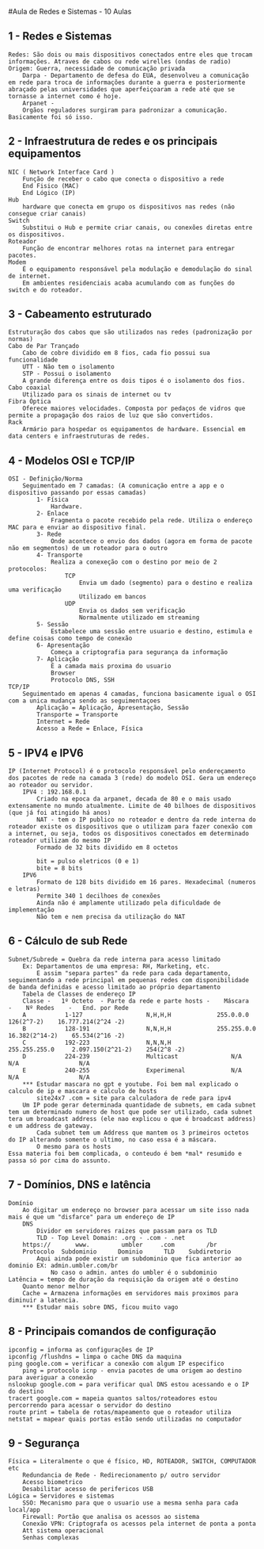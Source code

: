#Aula de Redes e Sistemas - 10 Aulas

## 1 - Redes e Sistemas
    Redes: São dois ou mais dispositivos conectados entre eles que trocam informações. Atraves de cabos ou rede wirelles (ondas de radio)
    Origem: Guerra, necessidade de comunicação privada
        Darpa - Departamento de defesa do EUA, desenvolveu a comunicação em rede para troca de informações durante a guerra e posteriormente abraçado pelas universidades que aperfeiçoaram a rede até que se tornasse a internet como é hoje.
        Arpanet - 
        Orgãos reguladores surgiram para padronizar a comunicação. 
    Basicamente foi só isso.

## 2 - Infraestrutura de redes e os principais equipamentos
    NIC ( Network Interface Card )
        Função de receber o cabo que conecta o dispositivo a rede
        End Fisico (MAC)
        End Lógico (IP) 
    Hub 
        hardware que conecta em grupo os dispositivos nas redes (não consegue criar canais)
    Switch
        Substitui o Hub e permite criar canais, ou conexões diretas entre os dispositivos.
    Roteador
        Função de encontrar melhores rotas na internet para entregar pacotes.
    Modem
        É o equipamento responsável pela modulação e demodulação do sinal de internet. 
        Em ambientes residenciais acaba acumulando com as funções do switch e do roteador.

## 3 - Cabeamento estruturado
    Estruturação dos cabos que são utilizados nas redes (padronização por normas)
    Cabo de Par Trançado
        Cabo de cobre dividido em 8 fios, cada fio possui sua funcionalidade
        UTT - Não tem o isolamento
        STP - Possui o isolamento
        A grande diferença entre os dois tipos é o isolamento dos fios.
    Cabo coaxial
        Utilizado para os sinais de internet ou tv 
    Fibra Óptica
        Oferece maiores velocidades. Composta por pedaços de vidros que permite a propagação dos raios de luz que são convertidos. 
    Rack
        Armário para hospedar os equipamentos de hardware. Essencial em data centers e infraestruturas de redes.
    
## 4 - Modelos OSI e TCP/IP 
    OSI - Definição/Norma 
        Seguimentado em 7 camadas: (A comunicação entre a app e o dispositivo passando por essas camadas)
            1- Física
                Hardware. 
            2- Enlace
                Fragmenta o pacote recebido pela rede. Utiliza o endereço MAC para e enviar ao dispositivo final.
            3- Rede
                Onde acontece o envio dos dados (agora em forma de pacote não em segmentos) de um roteador para o outro
            4- Transporte
                Realiza a conexeção com o destino por meio de 2 protocolos:
                    TCP
                        Envia um dado (segmento) para o destino e realiza uma verificação 
                        Utilizado em bancos
                    UDP
                        Envia os dados sem verificação
                        Normalmente utilizado em streaming
            5- Sessão
                Estabelece uma sessão entre usuario e destino, estimula e define coisas como tempo de conexão
            6- Apresentação
                Começa a criptografia para segurança da informação
            7- Aplicação
                É a camada mais proxima do usuario
                Browser
                Protocolo DNS, SSH
    TCP/IP
        Seguimentado em apenas 4 camadas, funciona basicamente igual o OSI com a unica mudança sendo as seguimentaçoes
            Aplicação = Aplicação, Apresentação, Sessão
            Transporte = Transporte
            Internet = Rede
            Acesso a Rede = Enlace, Física

## 5 - IPV4 e IPV6
    IP (Internet Protocol) é o protocolo responsável pelo endereçamento dos pacotes de rede na camada 3 (rede) do modelo OSI. Gera um endereço ao roteador ou servidor.
        IPV4 : 192.168.0.1
            Criado na epoca da arpanet, decada de 80 e o mais usado extensamente no mundo atualmente. Limite de 40 bilhoes de dispositivos (que já foi atingido há anos)
            NAT - tem o IP publico no roteador e dentro da rede interna do roteador existe os dispositivos que o utilizam para fazer conexão com a internet, ou seja, todos os dispositivos conectados em determinado roteador utilizam do mesmo IP
            Formado de 32 bits dividido em 8 octetos

            bit = pulso eletricos (0 e 1)
            bite = 8 bits
        IPV6
            Formato de 128 bits dividido em 16 pares. Hexadecimal (numeros e letras)
            Permite 340 1 decilhoes de conexões
            Ainda não é amplamente utilizado pela dificuldade de implementação
            Não tem e nem precisa da utilização do NAT

## 6 - Cálculo de sub Rede
    Subnet/Subrede = Quebra da rede interna para acesso limitado 
        Ex: Departamentos de uma empresa: RH, Marketing, etc. 
            E assim "separa partes" da rede para cada departamento, seguimentando a rede principal em pequenas redes com disponibilidade de banda definidas e acesso limitado ao próprio departamento
        Tabela de Classes de endereço IP
        Classe -   1º Octeto  - Parte da rede e parte hosts -    Máscara      -    Nº Redes    -   End. por Rede
        A           1-127                  N,H,H,H             255.0.0.0         126(2^7-2)    16.777.214(2^24 -2)
        B           128-191                N,N,H,H             255.255.0.0       16.382(2^14-2)    65.534(2^16 -2)
        C           192-223                N,N,N,H             255.255.255.0     2.097.150(2^21-2)    254(2^8 -2)
        D           224-239                Multicast               N/A               N/A                 N/A
        E           240-255                Experimenal             N/A               N/A                 N/A
        *** Estudar mascara no gpt e youtube. Foi bem mal explicado o calculo de ip e mascara e calculo de hosts
            site24x7 .com = site para calculadora de rede para ipv4
        Um IP pode gerar determinada quantidade de subnets, em cada subnet tem um determinado numero de host que pode ser utilizado, cada subnet tera um broadcast address (ele nao explicou o que é broadcast address) e um address de gateway.
            Cada subnet tem um Address que mantem os 3 primeiros octetos do IP alterando somente o ultimo, no caso essa é a máscara.
            O mesmo para os hosts
    Essa materia foi bem complicada, o conteudo é bem *mal* resumido e passa só por cima do assunto.

## 7 - Domínios, DNS e latência
    Domínio
        Ao digitar um endereço no browser para acessar um site isso nada mais é que um "disfarce" para um endereço de IP
        DNS
            Dividor em servidores raizes que passam para os TLD
            TLD - Top Level Domain: .org - .com - .net
        https://       www.         umbler     .com         /br
        Protocolo  Subdominio      Dominio      TLD    Subdiretorio
            Aqui ainda pode existir um subdominio que fica anterior ao dominio EX: admin.umbler.com/br
                No caso o admin. antes do umbler é o subdominio
    Latência = tempo de duração da requisição da origem até o destino
        Quanto menor melhor
        Cache = Armazena informações em servidores mais proximos para diminuir a latencia. 
        *** Estudar mais sobre DNS, ficou muito vago

## 8 - Principais comandos de configuração
    ipconfig = informa as configurações de IP
    ipconfig /flushdns = limpa o cache DNS da maquina
    ping google.com = verificar a conexão com algum IP especifico
        ping = protocolo icnp - envia pacotes de uma origem ao destino para averiguar a conexão
    nslookup google.com = para verificar qual DNS estou acessando e o IP do destino
    tracert google.com = mapeia quantos saltos/roteadores estou percorrendo para acessar o servidor do destino
    route print = tabela de rotas/mapeamento que o roteador utiliza
    netstat = mapear quais portas estão sendo utilizadas no computador

## 9 - Segurança
    Física = Literalmente o que é físico, HD, ROTEADOR, SWITCH, COMPUTADOR etc
        Redundancia de Rede - Redirecionamento p/ outro servidor
        Acesso biometrico
        Desabilitar acesso de perifericos USB
    Lógica = Servidores e sistemas
        SSO: Mecanismo para que o usuario use a mesma senha para cada local/app
        Firewall: Portão que analisa os acessos ao sistema
        Conexão VPN: Criptografa os acessos pela internet de ponta a ponta
        Att sistema operacional 
        Senhas complexas